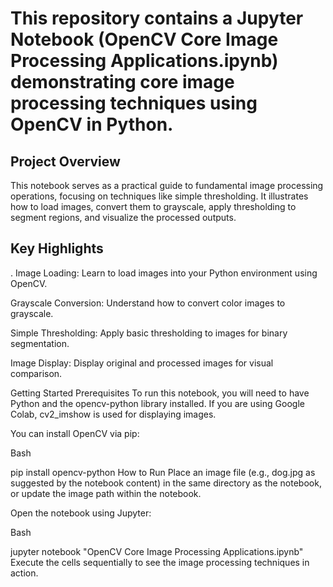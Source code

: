 # This repository contains a Jupyter Notebook (OpenCV Core Image Processing Applications.ipynb) demonstrating core image processing techniques using OpenCV in Python.

Project Overview
-------------------------------------
This notebook serves as a practical guide to fundamental image processing operations, focusing on techniques like simple thresholding. It illustrates how to load images, convert them to grayscale, apply thresholding to segment regions, and visualize the processed outputs.

Key Highlights
-----------------------------------------
. Image Loading: Learn to load images into your Python environment using OpenCV.

Grayscale Conversion: Understand how to convert color images to grayscale.

Simple Thresholding: Apply basic thresholding to images for binary segmentation.

Image Display: Display original and processed images for visual comparison.

Getting Started
Prerequisites
To run this notebook, you will need to have Python and the opencv-python library installed. If you are using Google Colab, cv2_imshow is used for displaying images.

You can install OpenCV via pip:

Bash

pip install opencv-python
How to Run
Place an image file (e.g., dog.jpg as suggested by the notebook content) in the same directory as the notebook, or update the image path within the notebook.

Open the notebook using Jupyter:

Bash

jupyter notebook "OpenCV Core Image Processing Applications.ipynb"
Execute the cells sequentially to see the image processing techniques in action.
